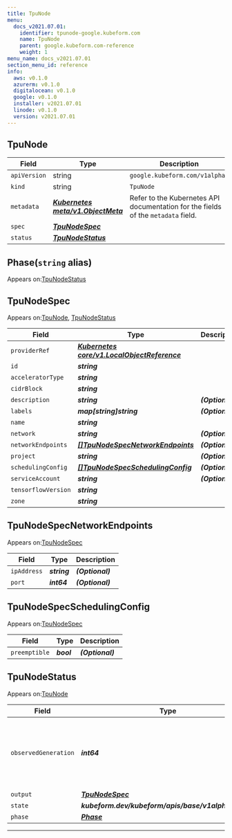 ```yaml
---
title: TpuNode
menu:
  docs_v2021.07.01:
    identifier: tpunode-google.kubeform.com
    name: TpuNode
    parent: google.kubeform.com-reference
    weight: 1
menu_name: docs_v2021.07.01
section_menu_id: reference
info:
  aws: v0.1.0
  azurerm: v0.1.0
  digitalocean: v0.1.0
  google: v0.1.0
  installer: v2021.07.01
  linode: v0.1.0
  version: v2021.07.01
---
```


## TpuNode
| Field | Type | Description |
| ------ | ----- | ----------- |
| `apiVersion` | string | `google.kubeform.com/v1alpha1` |
|    `kind` | string | `TpuNode` |
| `metadata` | ***[Kubernetes meta/v1.ObjectMeta](https://v1-18.docs.kubernetes.io/docs/reference/generated/kubernetes-api/v1.18/#objectmeta-v1-meta)***|Refer to the Kubernetes API documentation for the fields of the `metadata` field.|
| `spec` | ***[TpuNodeSpec](#tpunodespec)***||
| `status` | ***[TpuNodeStatus](#tpunodestatus)***||
## Phase(`string` alias)

Appears on:[TpuNodeStatus](#tpunodestatus)

## TpuNodeSpec

Appears on:[TpuNode](#tpunode), [TpuNodeStatus](#tpunodestatus)

| Field | Type | Description |
| ------ | ----- | ----------- |
| `providerRef` | ***[Kubernetes core/v1.LocalObjectReference](https://v1-18.docs.kubernetes.io/docs/reference/generated/kubernetes-api/v1.18/#localobjectreference-v1-core)***||
| `id` | ***string***||
| `acceleratorType` | ***string***||
| `cidrBlock` | ***string***||
| `description` | ***string***| ***(Optional)*** |
| `labels` | ***map[string]string***| ***(Optional)*** |
| `name` | ***string***||
| `network` | ***string***| ***(Optional)*** |
| `networkEndpoints` | ***[[]TpuNodeSpecNetworkEndpoints](#tpunodespecnetworkendpoints)***| ***(Optional)*** |
| `project` | ***string***| ***(Optional)*** |
| `schedulingConfig` | ***[[]TpuNodeSpecSchedulingConfig](#tpunodespecschedulingconfig)***| ***(Optional)*** |
| `serviceAccount` | ***string***| ***(Optional)*** |
| `tensorflowVersion` | ***string***||
| `zone` | ***string***||
## TpuNodeSpecNetworkEndpoints

Appears on:[TpuNodeSpec](#tpunodespec)

| Field | Type | Description |
| ------ | ----- | ----------- |
| `ipAddress` | ***string***| ***(Optional)*** |
| `port` | ***int64***| ***(Optional)*** |
## TpuNodeSpecSchedulingConfig

Appears on:[TpuNodeSpec](#tpunodespec)

| Field | Type | Description |
| ------ | ----- | ----------- |
| `preemptible` | ***bool***| ***(Optional)*** |
## TpuNodeStatus

Appears on:[TpuNode](#tpunode)

| Field | Type | Description |
| ------ | ----- | ----------- |
| `observedGeneration` | ***int64***| ***(Optional)*** Resource generation, which is updated on mutation by the API Server.|
| `output` | ***[TpuNodeSpec](#tpunodespec)***| ***(Optional)*** |
| `state` | ***kubeform.dev/kubeform/apis/base/v1alpha1.State***| ***(Optional)*** |
| `phase` | ***[Phase](#phase)***| ***(Optional)*** |
---
